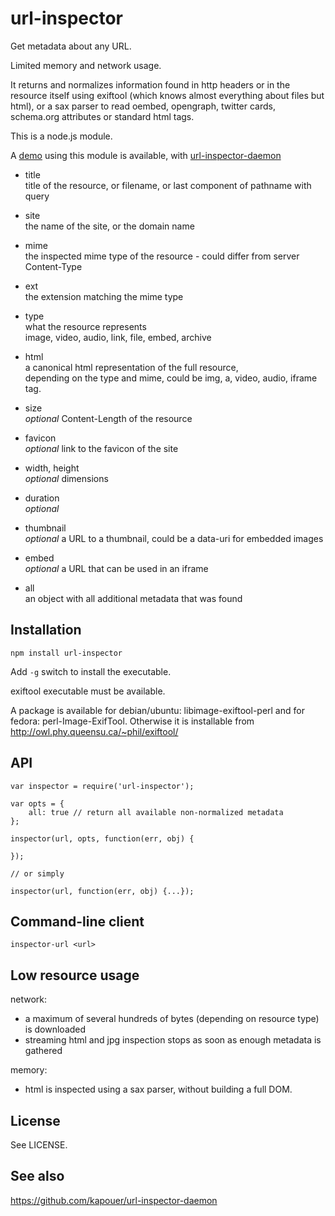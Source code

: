 url-inspector
=============

Get metadata about any URL.

Limited memory and network usage.

It returns and normalizes information found in http headers or in the resource
itself using exiftool (which knows almost everything about files but html),
or a sax parser to read oembed, opengraph, twitter cards, schema.org attributes
or standard html tags.

This is a node.js module.

A [demo](http://inspector.eda.sarl) using this module is available,
with [url-inspector-daemon](http://github.com/kapouer/url-inspector-daemon)


* title  
  title of the resource, or filename, or last component of pathname with query

* site  
  the name of the site, or the domain name

* mime  
  the inspected mime type of the resource - could differ from server Content-Type

* ext  
  the extension matching the mime type

* type  
  what the resource represents  
  image, video, audio, link, file, embed, archive

* html  
  a canonical html representation of the full resource,  
  depending on the type and mime, could be img, a, video, audio, iframe tag.

* size  
  *optional* Content-Length of the resource

* favicon  
  *optional* link to the favicon of the site

* width, height  
  *optional* dimensions

* duration  
  *optional*

* thumbnail  
  *optional* a URL to a thumbnail, could be a data-uri for embedded images

* embed  
  *optional* a URL that can be used in an iframe

* all  
  an object with all additional metadata that was found


Installation
------------

```
npm install url-inspector
```

Add `-g` switch to install the executable.

exiftool executable must be available.

A package is available for debian/ubuntu: libimage-exiftool-perl
and for fedora: perl-Image-ExifTool.
Otherwise it is installable from
http://owl.phy.queensu.ca/~phil/exiftool/


API
---

```
var inspector = require('url-inspector');

var opts = {
	all: true // return all available non-normalized metadata
};

inspector(url, opts, function(err, obj) {

});

// or simply

inspector(url, function(err, obj) {...});

```

Command-line client
-------------------

```
inspector-url <url>
```

Low resource usage
------------------

network:

- a maximum of several hundreds of bytes (depending on resource type) is downloaded
- streaming html and jpg inspection stops as soon as enough metadata is gathered

memory:
- html is inspected using a sax parser, without building a full DOM.


License
-------

See LICENSE.


See also
--------

https://github.com/kapouer/url-inspector-daemon
